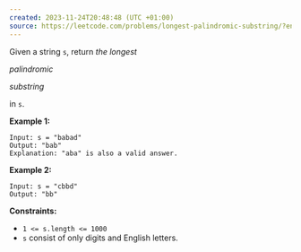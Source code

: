 ```yaml
---
created: 2023-11-24T20:48:48 (UTC +01:00)
source: https://leetcode.com/problems/longest-palindromic-substring/?envType=study-plan-v2&envId=top-interview-150
---
```

Given a string `s`, return _the longest_

_palindromic_

_substring_

in `s`.

**Example 1:**

```
Input: s = "babad"
Output: "bab"
Explanation: "aba" is also a valid answer.

```

**Example 2:**

```
Input: s = "cbbd"
Output: "bb"

```

**Constraints:**

-   `1 <= s.length <= 1000`
-   `s` consist of only digits and English letters.
